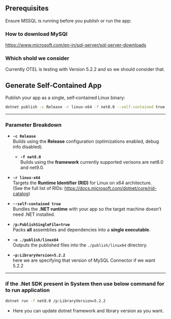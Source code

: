 ## Prerequisites

Ensure MSSQL is running before you publish or run the app:

### How to download MySQl
https://www.microsoft.com/en-in/sql-server/sql-server-downloads


### Which shold we consider 
Currently OTEL is testing with Version 5.2.2 and so we should consider that.

## Generate Self‑Contained App

Publish your app as a single, self‑contained Linux binary:

```bash
dotnet publish -c Release -r linux-x64 -f net8.0 --self-contained true /p:PublishSingleFile=true -o ./publish/linux64 -p:LibraryVersion=5.2.2
```

---

### Parameter Breakdown

- **`-c Release`**  
  Builds using the **Release** configuration (optimizations enabled, debug info disabled).
  
  - **`-f net8.0`**  
  Builds using the **framework** currently supported verisons are net8.0 and net9.0.

- **`-r linux-x64`**  
  Targets the **Runtime Identifier (RID)** for Linux on x64 architecture.  
  (See the full list of RIDs: https://docs.microsoft.com/dotnet/core/rid-catalog)

- **`--self-contained true`**  
  Bundles the **.NET runtime** with your app so the target machine doesn’t need .NET installed.

- **`/p:PublishSingleFile=true`**  
  Packs **all** assemblies and dependencies into a **single executable**.

- **`-o ./publish/linux64`**  
  Outputs the published files into the `./publish/linux64` directory.

- **`-p:LibraryVersion=5.2.2`**  
  here we are specifying that version of MySQL Connector if we want 5.2.2

---

### if the .Net SDK present in System then use below command for to run application 

```bash
dotnet run -f net8.0 /p:LibraryVersion=5.2.2
```

- Here you can update dotnet framework and library version as you want.
```		

